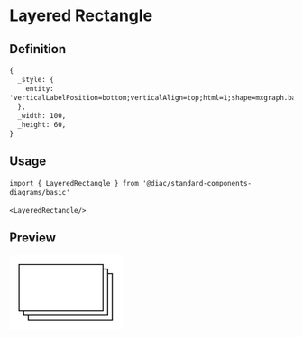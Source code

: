 # Layered Rectangle

## Definition

```
{
  _style: { 
    entity: 'verticalLabelPosition=bottom;verticalAlign=top;html=1;shape=mxgraph.basic.layered_rect;dx=10;outlineConnect=0;whiteSpace=wrap;',
  },
  _width: 100,
  _height: 60,
}
```

## Usage

```
import { LayeredRectangle } from '@diac/standard-components-diagrams/basic'

<LayeredRectangle/>
```

## Preview

<img src="./layered-rectangle.png" width="200"/>

